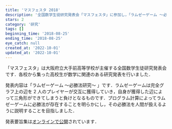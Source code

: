 ```yaml
---
title: 'マスフェスタ 2018'
description: '全国数学生徒研究発表会「マスフェスタ」に参加し，「ラムゼーゲーム ～必勝法研究～ 」の研究発表を行いました．'
stars: 2
category: '研究'
tags: []
beginning_time: '2018-08-25'
ending_time: '2018-08-25'
eye_catch: null
created_at: '2022-10-01'
updated_at: '2022-10-01'
---
```


「マスフェスタ」は大阪府立大手前高等学校が主催する全国数学生徒研究発表会です．各校から集った高校生が数学に関連のある研究発表を行いました．

発表内容は「ラムゼーゲーム ～必勝法研究～ 」です．ラムゼーゲームは完全グラフ上の辺を 2 人のプレイヤーが交互に獲得していき，自身が獲得した辺によって三角形ができてしまうと負けとなるものです．プログラム計算によってラムゼーゲームに必勝法が存在することを明らかにし，その必勝法を人間が扱えるように説明することを目指しました．

発表要旨集は[オンラインで公開](https://otemae-hs.ed.jp/ssh/dat/2018mathfesta_abstract.pdf)されています．

